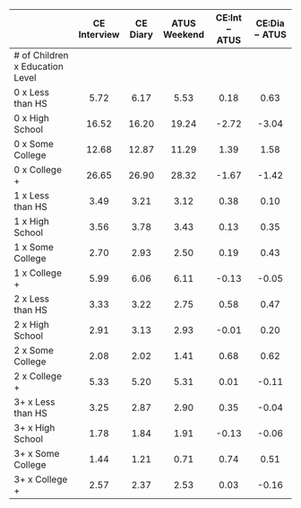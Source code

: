 
|                      | CE<br>Interview |  CE<br>Diary | ATUS<br>Weekend | CE:Int &minus; ATUS | CE:Dia &minus; ATUS |
| -------------------- | :----------: | :----------: | :----------: | :----------: | :----------: |
| # of Children x Education Level |              |              |              |              |              |
| 0 x Less than HS     |         5.72 |         6.17 |         5.53 |         0.18 |         0.63 |
| 0 x High School      |        16.52 |        16.20 |        19.24 |        -2.72 |        -3.04 |
| 0 x Some College     |        12.68 |        12.87 |        11.29 |         1.39 |         1.58 |
| 0 x College +        |        26.65 |        26.90 |        28.32 |        -1.67 |        -1.42 |
| 1 x Less than HS     |         3.49 |         3.21 |         3.12 |         0.38 |         0.10 |
| 1 x High School      |         3.56 |         3.78 |         3.43 |         0.13 |         0.35 |
| 1 x Some College     |         2.70 |         2.93 |         2.50 |         0.19 |         0.43 |
| 1 x College +        |         5.99 |         6.06 |         6.11 |        -0.13 |        -0.05 |
| 2 x Less than HS     |         3.33 |         3.22 |         2.75 |         0.58 |         0.47 |
| 2 x High School      |         2.91 |         3.13 |         2.93 |        -0.01 |         0.20 |
| 2 x Some College     |         2.08 |         2.02 |         1.41 |         0.68 |         0.62 |
| 2 x College +        |         5.33 |         5.20 |         5.31 |         0.01 |        -0.11 |
| 3+ x Less than HS    |         3.25 |         2.87 |         2.90 |         0.35 |        -0.04 |
| 3+ x High School     |         1.78 |         1.84 |         1.91 |        -0.13 |        -0.06 |
| 3+ x Some College    |         1.44 |         1.21 |         0.71 |         0.74 |         0.51 |
| 3+ x College +       |         2.57 |         2.37 |         2.53 |         0.03 |        -0.16 |

